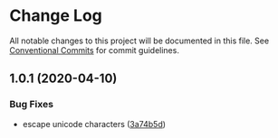 # Change Log

All notable changes to this project will be documented in this file.
See [Conventional Commits](https://conventionalcommits.org) for commit guidelines.

## 1.0.1 (2020-04-10)


### Bug Fixes

* escape unicode characters ([3a74b5d](https://github.com/eemeli/dot-properties/commit/3a74b5d739e057d74115a795b99590dd2c9602ee))
